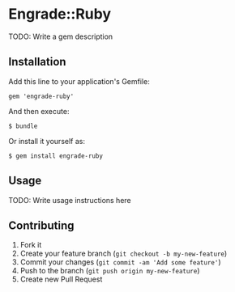 # Engrade::Ruby

TODO: Write a gem description

## Installation

Add this line to your application's Gemfile:

    gem 'engrade-ruby'

And then execute:

    $ bundle

Or install it yourself as:

    $ gem install engrade-ruby

## Usage

TODO: Write usage instructions here

## Contributing

1. Fork it
2. Create your feature branch (`git checkout -b my-new-feature`)
3. Commit your changes (`git commit -am 'Add some feature'`)
4. Push to the branch (`git push origin my-new-feature`)
5. Create new Pull Request
